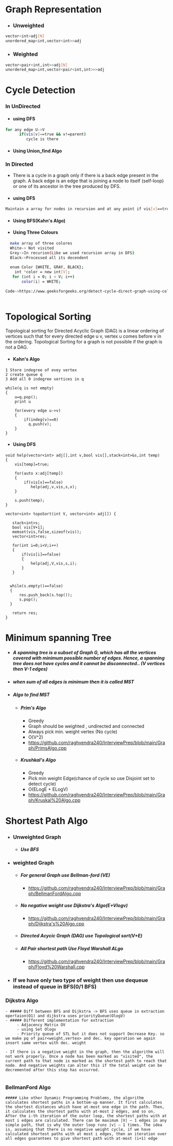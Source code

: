 # Graph Representation

- ### Unweighted 
```sh
vector<int>adj[N]
unordered_map<int,vector<int>>adj
```

- ### Weighted 
```sh
vector<pair<int,int>>adj[N]
unordered_map<int,vector<pair<int,int>>>adj
```

# Cycle Detection
### In UnDirected
- #### using DFS
 ```sh
 for any edge U->V
       if(vis[v]==true && v!=parent)
          cycle is there
```
- #### Using Union_find Algo


### In Directed
- There is a cycle in a graph only if there is a back edge present in the graph. A back edge is an edge that is joining a node to itself (self-loop) or one of its ancestor in the tree produced by DFS. 
- #### using DFS
 ```sh
Maintain a array for nodes in recursion and at any point if vis[v]==true and inRecursion[v]==true then there is cycle(Back edge)
```

- #### Using BFS(Kahn's Algo)
- #### Using Three Colours 
 ```sh
   make array of three colores
   White-> Not visited
   Grey->In recurion(Like we used recursion array in DFS)
   Black->Processed all its decendent
   
   enum Color {WHITE, GRAY, BLACK};
     int *color = new int[V];
    for (int i = 0; i < V; i++)
        color[i] = WHITE;
        
Code->https://www.geeksforgeeks.org/detect-cycle-direct-graph-using-colors/
   
 ```
 
 # Topological Sorting
 Topological sorting for Directed Acyclic Graph (DAG) is a linear ordering of vertices such that for every directed edge u v, vertex u comes before v in the ordering. Topological Sorting for a graph is not possible if the graph is not a DAG.
 
 - #### Kahn's Algo
 ```
 1 Store indegree of evey vertex
 2 create queue q
 3 Add all 0 indegree vertices in q
 
 while(q is not empty)
 {
     u=q.pop();
     print u
     
     for(every edge u->v)
     {
         if(indeg(v)==0)
           q.push(v);
     }
 }
 ```
 - #### Using DFS
 
```
void help(vector<int> adj[],int v,bool vis[],stack<int>&s,int temp)
{
    vis[temp]=true;
    
    for(auto x:adj[temp])
    {
        if(vis[x]==false)
           help(adj,v,vis,s,x);
    }
    
    s.push(temp);
}

vector<int> topoSort(int V, vector<int> adj[]) {
   
   stack<int>s;
   bool vis[V+1];
   memset(vis,false,sizeof(vis));
   vector<int>res;
   
   for(int i=0;i<V;i++)
   {
       if(vis[i]==false)
       {
           help(adj,V,vis,s,i);
       }
   }
   
   
  while(s.empty()==false)
  {
      res.push_back(s.top());
      s.pop();
  }
   
   return res;
}
```

# Minimum spanning Tree

- ##### A spanning tree is a subset of Graph G, which has all the vertices covered with minimum possible number of edges. Hence, a spanning tree does not have cycles and it cannot be disconnected..  (V vertices then V-1 edges)
- ##### when sum of all edges is minimum then it is called MST
- ##### Algo to find MST
    - ##### Prim's Algo 
         - Greedy
         - Graph should be weighted , undirected and connected
         - Always pick min. weight vertex (No cycle)
         - O(V^2)
         - https://github.com/raghvendra240/InterviewPrep/blob/main/Graph/PrimsAlgo.cpp
 
    - ##### Krushkal's Algo
       - Greedy
       - Pick min weight Edge(chance of cycle so use Disjoint set to detect cycle)
       - O(ELogE + ELogV)
       - https://github.com/raghvendra240/InterviewPrep/blob/main/Graph/Kruskal%20Algo.cpp
       

# Shortest Path Algo

- ### Unweighted Graph
    - ##### Use BFS
    
- ### weighted Graph
    - ##### For general Graph use Bellman-ford (VE)
         - https://github.com/raghvendra240/InterviewPrep/blob/main/Graph/BellmanFordAlgo.cpp
    - ##### No negative weight use Dijkstra's Algo(E+Vlogv)
         - https://github.com/raghvendra240/InterviewPrep/blob/main/Graph/Dijkstra's%20Algo.cpp
    - ##### Directed Acycic Graph (DAG) use Topological sort(V+E)
    - ##### All Pair shortest path Use Floyd Warshall ALgo
         - https://github.com/raghvendra240/InterviewPrep/blob/main/Graph/Floyd%20Warshall.cpp
    
- ### If we have only two type of weight then use dequeue instead of queue in BFS(0/1 BFS)


### Dijkstra Algo
```
- ##### Diff between BFS and Dijkstra -> BFS uses queue in extraction opertaion(O1) and dijkstra uses priorityQueue(OlogV)
- ##### Different implementation for extraction
     - Adjacency Matrix OV
     - using Set Ologv
     - Priority queue of STL but it does not support Decrease Key. so we make pq of pair<weight,vertex> and dec. key operation we again insert same vertex with dec. weight

- If there is a negative weight in the graph, then the algorithm will not work properly. Once a node has been marked as "visited", the current path to that node is marked as the shortest path to reach that node. And negative weights can alter this if the total weight can be decremented after this step has occurred.
  
```

### BellmanFord Algo
```
##### Like other Dynamic Programming Problems, the algorithm calculates shortest paths in a bottom-up manner. It first calculates the shortest distances which have at-most one edge in the path. Then, it calculates the shortest paths with at-most 2 edges, and so on. After the i-th iteration of the outer loop, the shortest paths with at most i edges are calculated. There can be maximum |V| – 1 edges in any simple path, that is why the outer loop runs |v| – 1 times. The idea is, assuming that there is no negative weight cycle, if we have calculated shortest paths with at most i edges, then an iteration over all edges guarantees to give shortest path with at-most (i+1) edge
```




                
    



